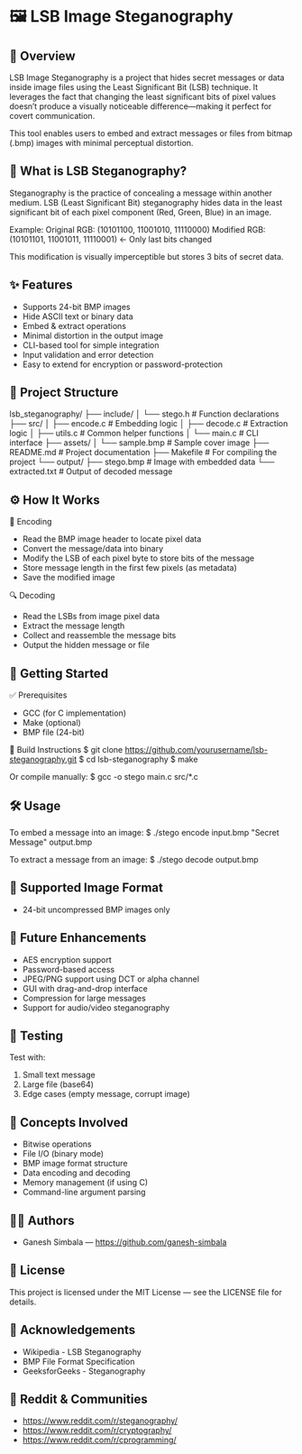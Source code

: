 🖼️ LSB Image Steganography
==========================

📌 Overview
-----------
LSB Image Steganography is a project that hides secret messages or data inside image files using the Least Significant Bit (LSB) technique. It leverages the fact that changing the least significant bits of pixel values doesn’t produce a visually noticeable difference—making it perfect for covert communication.

This tool enables users to embed and extract messages or files from bitmap (.bmp) images with minimal perceptual distortion.

🧠 What is LSB Steganography?
-----------------------------
Steganography is the practice of concealing a message within another medium.
LSB (Least Significant Bit) steganography hides data in the least significant bit of each pixel component (Red, Green, Blue) in an image.

Example:
Original RGB: (10101100, 11001010, 11110000)
Modified RGB: (10101101, 11001011, 11110001) <- Only last bits changed

This modification is visually imperceptible but stores 3 bits of secret data.

✨ Features
----------
- Supports 24-bit BMP images
- Hide ASCII text or binary data
- Embed & extract operations
- Minimal distortion in the output image
- CLI-based tool for simple integration
- Input validation and error detection
- Easy to extend for encryption or password-protection

🧱 Project Structure
--------------------
lsb_steganography/
├── include/
│   └── stego.h               # Function declarations
├── src/
│   ├── encode.c              # Embedding logic
│   ├── decode.c              # Extraction logic
│   ├── utils.c               # Common helper functions
│   └── main.c                # CLI interface
├── assets/
│   └── sample.bmp            # Sample cover image
├── README.md                 # Project documentation
├── Makefile                  # For compiling the project
└── output/
    ├── stego.bmp             # Image with embedded data
    └── extracted.txt         # Output of decoded message

⚙️ How It Works
----------------
🔐 Encoding
- Read the BMP image header to locate pixel data
- Convert the message/data into binary
- Modify the LSB of each pixel byte to store bits of the message
- Store message length in the first few pixels (as metadata)
- Save the modified image

🔍 Decoding
- Read the LSBs from image pixel data
- Extract the message length
- Collect and reassemble the message bits
- Output the hidden message or file

🚀 Getting Started
------------------
✅ Prerequisites
- GCC (for C implementation)
- Make (optional)
- BMP file (24-bit)

🔧 Build Instructions
$ git clone https://github.com/yourusername/lsb-steganography.git
$ cd lsb-steganography
$ make

Or compile manually:
$ gcc -o stego main.c src/*.c

🛠️ Usage
---------
To embed a message into an image:
$ ./stego encode input.bmp "Secret Message" output.bmp

To extract a message from an image:
$ ./stego decode output.bmp

📸 Supported Image Format
-------------------------
- 24-bit uncompressed BMP images only

🔐 Future Enhancements
----------------------
- AES encryption support
- Password-based access
- JPEG/PNG support using DCT or alpha channel
- GUI with drag-and-drop interface
- Compression for large messages
- Support for audio/video steganography

🧪 Testing
----------
Test with:
1. Small text message
2. Large file (base64)
3. Edge cases (empty message, corrupt image)

🧠 Concepts Involved
---------------------
- Bitwise operations
- File I/O (binary mode)
- BMP image format structure
- Data encoding and decoding
- Memory management (if using C)
- Command-line argument parsing

🧑‍💻 Authors
------------
- Ganesh Simbala — https://github.com/ganesh-simbala

📄 License
----------
This project is licensed under the MIT License — see the LICENSE file for details.

🙌 Acknowledgements
-------------------
- Wikipedia - LSB Steganography
- BMP File Format Specification
- GeeksforGeeks - Steganography

🧵 Reddit & Communities
-----------------------
- https://www.reddit.com/r/steganography/
- https://www.reddit.com/r/cryptography/
- https://www.reddit.com/r/cprogramming/
